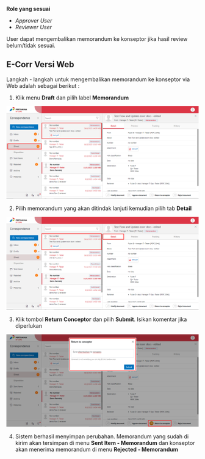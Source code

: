 **Role yang sesuai**

- _Approver User_
- _Reviewer User_

User dapat mengembalikan memorandum ke konseptor jika hasil review belum/tidak sesuai.

## **E-Corr Versi Web**

Langkah - langkah untuk mengembalikan memorandum ke konseptor via Web adalah sebagai berikut :

1. Klik menu **Draft** dan pilih label **Memorandum**

![gambar](Memorandum/MM_Web/MM-19.png)

2. Pilih memorandum yang akan ditindak lanjuti kemudian pilih tab **Detail**

![gambar](Memorandum/MM_Web/MM-20.png)

3. Klik tombol **Return Conceptor** dan pilih **Submit**. Isikan komentar jika diperlukan

![gambar](Memorandum/MM_Web/MM-21.png)

4. Sistem berhasil menyimpan perubahan. Memorandum yang sudah di kirim akan tersimpan di menu **Sent Item - Memorandum** dan konseptor akan menerima memorandum di menu **Rejected - Memorandum**


